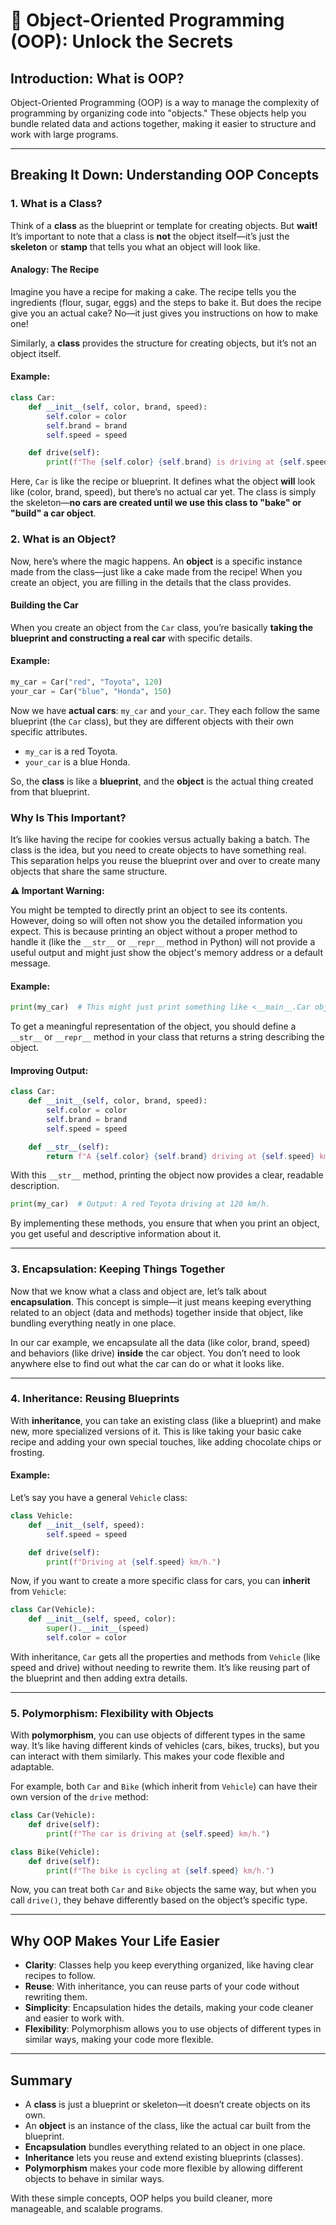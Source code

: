 # 🧙 **Object-Oriented Programming (OOP): Unlock the Secrets**

## Introduction: What is OOP?

Object-Oriented Programming (OOP) is a way to manage the complexity of programming by organizing code into "objects." These objects help you bundle related data and actions together, making it easier to structure and work with large programs.

---

## Breaking It Down: Understanding OOP Concepts

### 1. **What is a Class?**

Think of a **class** as the blueprint or template for creating objects. But **wait!** It’s important to note that a class is **not** the object itself—it’s just the **skeleton** or **stamp** that tells you what an object will look like.

#### Analogy: The Recipe

Imagine you have a recipe for making a cake. The recipe tells you the ingredients (flour, sugar, eggs) and the steps to bake it. But does the recipe give you an actual cake? No—it just gives you instructions on how to make one! 

Similarly, a **class** provides the structure for creating objects, but it’s not an object itself.

#### Example:
```python
class Car:
    def __init__(self, color, brand, speed):
        self.color = color
        self.brand = brand
        self.speed = speed

    def drive(self):
        print(f"The {self.color} {self.brand} is driving at {self.speed} km/h.")
```

Here, `Car` is like the recipe or blueprint. It defines what the object **will** look like (color, brand, speed), but there’s no actual car yet. The class is simply the skeleton—**no cars are created until we use this class to "bake" or "build" a car object**.

### 2. **What is an Object?**

Now, here’s where the magic happens. An **object** is a specific instance made from the class—just like a cake made from the recipe! When you create an object, you are filling in the details that the class provides.

#### Building the Car
When you create an object from the `Car` class, you’re basically **taking the blueprint and constructing a real car** with specific details.

#### Example:
```python
my_car = Car("red", "Toyota", 120)
your_car = Car("blue", "Honda", 150)
```
Now we have **actual cars**: `my_car` and `your_car`. They each follow the same blueprint (the `Car` class), but they are different objects with their own specific attributes.

- `my_car` is a red Toyota.
- `your_car` is a blue Honda.

So, the **class** is like a **blueprint**, and the **object** is the actual thing created from that blueprint.

### Why Is This Important?
It’s like having the recipe for cookies versus actually baking a batch. The class is the idea, but you need to create objects to have something real. This separation helps you reuse the blueprint over and over to create many objects that share the same structure.

**⚠️ Important Warning:**

You might be tempted to directly print an object to see its contents. However, doing so will often not show you the detailed information you expect. This is because printing an object without a proper method to handle it (like the `__str__` or `__repr__` method in Python) will not provide a useful output and might just show the object's memory address or a default message.

#### Example:
```python
print(my_car)  # This might just print something like <__main__.Car object at 0x7f7a0c4a7a30>
```

To get a meaningful representation of the object, you should define a `__str__` or `__repr__` method in your class that returns a string describing the object.

#### Improving Output:
```python
class Car:
    def __init__(self, color, brand, speed):
        self.color = color
        self.brand = brand
        self.speed = speed

    def __str__(self):
        return f"A {self.color} {self.brand} driving at {self.speed} km/h."
```

With this `__str__` method, printing the object now provides a clear, readable description.

```python
print(my_car)  # Output: A red Toyota driving at 120 km/h.
```

By implementing these methods, you ensure that when you print an object, you get useful and descriptive information about it.

---

### 3. **Encapsulation: Keeping Things Together**

Now that we know what a class and object are, let’s talk about **encapsulation**. This concept is simple—it just means keeping everything related to an object (data and methods) together inside that object, like bundling everything neatly in one place.

In our car example, we encapsulate all the data (like color, brand, speed) and behaviors (like drive) **inside** the car object. You don’t need to look anywhere else to find out what the car can do or what it looks like.

---

### 4. **Inheritance: Reusing Blueprints**

With **inheritance**, you can take an existing class (like a blueprint) and make new, more specialized versions of it. This is like taking your basic cake recipe and adding your own special touches, like adding chocolate chips or frosting.

#### Example:
Let’s say you have a general `Vehicle` class:
```python
class Vehicle:
    def __init__(self, speed):
        self.speed = speed

    def drive(self):
        print(f"Driving at {self.speed} km/h.")
```

Now, if you want to create a more specific class for cars, you can **inherit** from `Vehicle`:
```python
class Car(Vehicle):
    def __init__(self, speed, color):
        super().__init__(speed)
        self.color = color
```

With inheritance, `Car` gets all the properties and methods from `Vehicle` (like speed and drive) without needing to rewrite them. It’s like reusing part of the blueprint and then adding extra details.

---

### 5. **Polymorphism: Flexibility with Objects**

With **polymorphism**, you can use objects of different types in the same way. It’s like having different kinds of vehicles (cars, bikes, trucks), but you can interact with them similarly. This makes your code flexible and adaptable.

For example, both `Car` and `Bike` (which inherit from `Vehicle`) can have their own version of the `drive` method:
```python
class Car(Vehicle):
    def drive(self):
        print(f"The car is driving at {self.speed} km/h.")

class Bike(Vehicle):
    def drive(self):
        print(f"The bike is cycling at {self.speed} km/h.")
```

Now, you can treat both `Car` and `Bike` objects the same way, but when you call `drive()`, they behave differently based on the object’s specific type.

---

## Why OOP Makes Your Life Easier

- **Clarity**: Classes help you keep everything organized, like having clear recipes to follow.
- **Reuse**: With inheritance, you can reuse parts of your code without rewriting them.
- **Simplicity**: Encapsulation hides the details, making your code cleaner and easier to work with.
- **Flexibility**: Polymorphism allows you to use objects of different types in similar ways, making your code more flexible.

---

## Summary

- A **class** is just a blueprint or skeleton—it doesn’t create objects on its own.
- An **object** is an instance of the class, like the actual car built from the blueprint.
- **Encapsulation** bundles everything related to an object in one place.
- **Inheritance** lets you reuse and extend existing blueprints (classes).
- **Polymorphism** makes your code more flexible by allowing different objects to behave in similar ways.

With these simple concepts, OOP helps you build cleaner, more manageable, and scalable programs.
